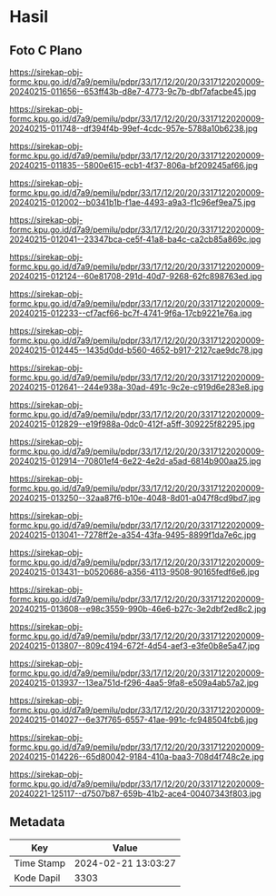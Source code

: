 # Hasil

## Foto C Plano

https://sirekap-obj-formc.kpu.go.id/d7a9/pemilu/pdpr/33/17/12/20/20/3317122020009-20240215-011656--653ff43b-d8e7-4773-9c7b-dbf7afacbe45.jpg

https://sirekap-obj-formc.kpu.go.id/d7a9/pemilu/pdpr/33/17/12/20/20/3317122020009-20240215-011748--df394f4b-99ef-4cdc-957e-5788a10b6238.jpg

https://sirekap-obj-formc.kpu.go.id/d7a9/pemilu/pdpr/33/17/12/20/20/3317122020009-20240215-011835--5800e615-ecb1-4f37-806a-bf209245af66.jpg

https://sirekap-obj-formc.kpu.go.id/d7a9/pemilu/pdpr/33/17/12/20/20/3317122020009-20240215-012002--b0341b1b-f1ae-4493-a9a3-f1c96ef9ea75.jpg

https://sirekap-obj-formc.kpu.go.id/d7a9/pemilu/pdpr/33/17/12/20/20/3317122020009-20240215-012041--23347bca-ce5f-41a8-ba4c-ca2cb85a869c.jpg

https://sirekap-obj-formc.kpu.go.id/d7a9/pemilu/pdpr/33/17/12/20/20/3317122020009-20240215-012124--60e81708-291d-40d7-9268-62fc898763ed.jpg

https://sirekap-obj-formc.kpu.go.id/d7a9/pemilu/pdpr/33/17/12/20/20/3317122020009-20240215-012233--cf7acf66-bc7f-4741-9f6a-17cb9221e76a.jpg

https://sirekap-obj-formc.kpu.go.id/d7a9/pemilu/pdpr/33/17/12/20/20/3317122020009-20240215-012445--1435d0dd-b560-4652-b917-2127cae9dc78.jpg

https://sirekap-obj-formc.kpu.go.id/d7a9/pemilu/pdpr/33/17/12/20/20/3317122020009-20240215-012641--244e938a-30ad-491c-9c2e-c919d6e283e8.jpg

https://sirekap-obj-formc.kpu.go.id/d7a9/pemilu/pdpr/33/17/12/20/20/3317122020009-20240215-012829--e19f988a-0dc0-412f-a5ff-309225f82295.jpg

https://sirekap-obj-formc.kpu.go.id/d7a9/pemilu/pdpr/33/17/12/20/20/3317122020009-20240215-012914--70801ef4-6e22-4e2d-a5ad-6814b900aa25.jpg

https://sirekap-obj-formc.kpu.go.id/d7a9/pemilu/pdpr/33/17/12/20/20/3317122020009-20240215-013250--32aa87f6-b10e-4048-8d01-a047f8cd9bd7.jpg

https://sirekap-obj-formc.kpu.go.id/d7a9/pemilu/pdpr/33/17/12/20/20/3317122020009-20240215-013041--7278ff2e-a354-43fa-9495-8899f1da7e6c.jpg

https://sirekap-obj-formc.kpu.go.id/d7a9/pemilu/pdpr/33/17/12/20/20/3317122020009-20240215-013431--b0520686-a356-4113-9508-90165fedf6e6.jpg

https://sirekap-obj-formc.kpu.go.id/d7a9/pemilu/pdpr/33/17/12/20/20/3317122020009-20240215-013608--e98c3559-990b-46e6-b27c-3e2dbf2ed8c2.jpg

https://sirekap-obj-formc.kpu.go.id/d7a9/pemilu/pdpr/33/17/12/20/20/3317122020009-20240215-013807--809c4194-672f-4d54-aef3-e3fe0b8e5a47.jpg

https://sirekap-obj-formc.kpu.go.id/d7a9/pemilu/pdpr/33/17/12/20/20/3317122020009-20240215-013937--13ea751d-f296-4aa5-9fa8-e509a4ab57a2.jpg

https://sirekap-obj-formc.kpu.go.id/d7a9/pemilu/pdpr/33/17/12/20/20/3317122020009-20240215-014027--6e37f765-6557-41ae-991c-fc948504fcb6.jpg

https://sirekap-obj-formc.kpu.go.id/d7a9/pemilu/pdpr/33/17/12/20/20/3317122020009-20240215-014226--65d80042-9184-410a-baa3-708d4f748c2e.jpg

https://sirekap-obj-formc.kpu.go.id/d7a9/pemilu/pdpr/33/17/12/20/20/3317122020009-20240221-125117--d7507b87-659b-41b2-ace4-00407343f803.jpg


## Metadata

| Key        | Value               |
| ---------- | ------------------- |
| Time Stamp | 2024-02-21 13:03:27 |
| Kode Dapil | 3303                |



